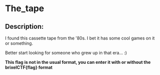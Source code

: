 
# The_tape
## Description:
<p>I found this cassette tape from the '80s. I bet it has some cool games on it or something.</p>
<p>Better start looking for someone who grew up in that era... :)</p>
<p><b>This flag is not in the usual format, you can enter it with or without the brixelCTF{flag} format</b></p>


